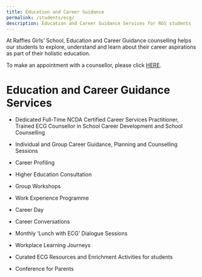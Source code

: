 ```yaml
---
title: Education and Career Guidance
permalink: /students/ecg/
description: Education and Career Guidance Services for RGS students
---
```

At Raffles Girls’ School, Education and Career Guidance counselling helps our students to explore, understand and learn about their career aspirations as part of their holistic education.

To make an appointment with a counsellor, please click [HERE](https://inet.rgs.edu.sg/students/Lists/Appointment%20with%20School%20Counsellor/AllItems.aspx).
# Education and Career Guidance Services
*   Dedicated Full-Time NCDA Certified Career Services Practitioner, Trained ECG Counsellor in School Career Development and School Counselling
*   Individual and Group Career Guidance, Planning and Counselling Sessions
*   Career Profiling


*   Higher Education Consultation



*   Group Workshops

*   Work Experience Programme

*   Career Day

*   Career Conversations

*   Monthly ‘Lunch with ECG’ Dialogue Sessions
*   Workplace Learning Journeys

*   Curated ECG Resources and Enrichment Activities for students
*   Conference for Parents